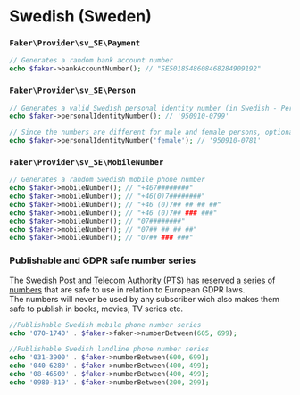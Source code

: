 # Swedish (Sweden)

### `Faker\Provider\sv_SE\Payment`

```php
// Generates a random bank account number
echo $faker->bankAccountNumber(); // "SE5018548608468284909192"
```

### `Faker\Provider\sv_SE\Person`

```php
// Generates a valid Swedish personal identity number (in Swedish - Personnummer)
echo $faker->personalIdentityNumber(); // '950910-0799'

// Since the numbers are different for male and female persons, optionally you can specify gender.
echo $faker->personalIdentityNumber('female'); // '950910-0781'
```

### `Faker\Provider\sv_SE\MobileNumber`

```php
// Generates a random Swedish mobile phone number
echo $faker->mobileNumber(); // "+467########"
echo $faker->mobileNumber(); // "+46(0)7########"
echo $faker->mobileNumber(); // "+46 (0)7## ## ## ##"
echo $faker->mobileNumber(); // "+46 (0)7## ### ###"
echo $faker->mobileNumber(); // "07########"
echo $faker->mobileNumber(); // "07## ## ## ##"
echo $faker->mobileNumber(); // "07## ### ###"
```

### Publishable and GDPR safe number series

The [Swedish Post and Telecom Authority (PTS) has reserved a series of numbers](https://www.pts.se/sv/bransch/telefoni/nummer-och-adressering/telefonnummer-for-anvandning-i-bocker-och-filmer-etc/) that are safe to use in relation to European GDPR laws.
<br>The numbers will never be used by any subscriber wich also makes them safe to publish in books, movies, TV series etc. 

```php
//Publishable Swedish mobile phone number series
echo '070-1740' . $faker->faker->numberBetween(605, 699);

//Publishable Swedish landline phone number series
echo '031-3900' . $faker->numberBetween(600, 699);
echo '040-6280' . $faker->numberBetween(400, 499);
echo '08-46500' . $faker->numberBetween(400, 499);
echo '0980-319' . $faker->numberBetween(200, 299);
```

